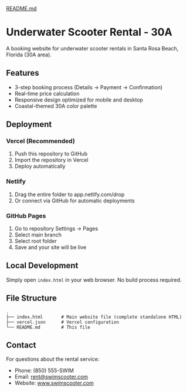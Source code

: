 [README.md](https://github.com/user-attachments/files/23201248/README.md)
# Underwater Scooter Rental - 30A

A booking website for underwater scooter rentals in Santa Rosa Beach, Florida (30A area).

## Features
- 3-step booking process (Details → Payment → Confirmation)
- Real-time price calculation
- Responsive design optimized for mobile and desktop
- Coastal-themed 30A color palette

## Deployment

### Vercel (Recommended)
1. Push this repository to GitHub
2. Import the repository in Vercel
3. Deploy automatically

### Netlify
1. Drag the entire folder to app.netlify.com/drop
2. Or connect via GitHub for automatic deployments

### GitHub Pages
1. Go to repository Settings → Pages
2. Select main branch
3. Select root folder
4. Save and your site will be live

## Local Development
Simply open `index.html` in your web browser. No build process required.

## File Structure
```
.
├── index.html       # Main website file (complete standalone HTML)
├── vercel.json      # Vercel configuration
└── README.md        # This file
```

## Contact
For questions about the rental service:
- Phone: (850) 555-SWIM
- Email: rent@swimscooter.com
- Website: www.swimscooter.com
